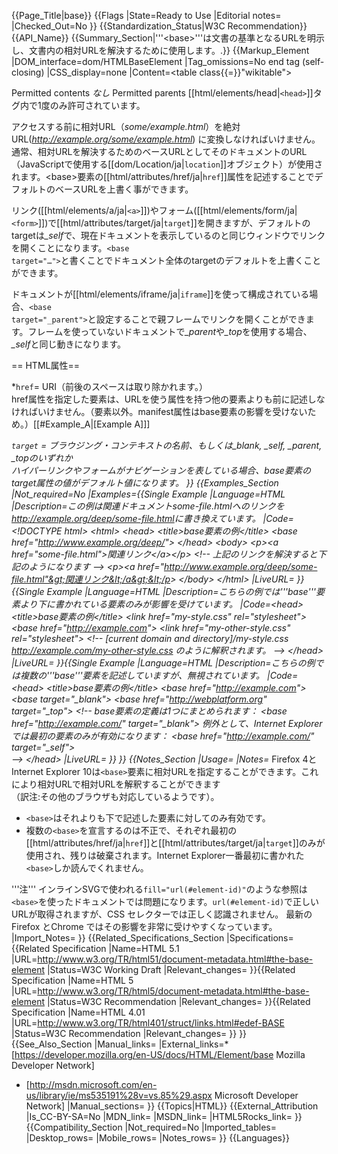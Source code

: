 {{Page_Title|base}}
{{Flags
|State=Ready to Use
|Editorial notes=
|Checked_Out=No
}}
{{Standardization_Status|W3C Recommendation}}
{{API_Name}}
{{Summary_Section|'''&lt;base>'''は文書の基準となるURLを明示し、文書内の相対URLを解決するために使用します。.}}
{{Markup_Element
|DOM_interface=dom/HTMLBaseElement
|Tag_omissions=No end tag (self-closing)
|CSS_display=none
|Content=<table class{{=}}"wikitable">
<tr>
<th style{{=}}"vertical-align: top" id="permitted-contents">Permitted&#160;contents</th>
<td style{{=}}"vertical-align: top; padding-top: 10px"><em>なし</em></td>
</tr>
<tr>
<th id="permitted-parents">Permitted&#160;parents</th>
<td>[[html/elements/head|<code>&lt;head&gt;</code>]]タグ内で1度のみ許可されています。</td>
</tr>
</table>

アクセスする前に相対URL（<var>some/example.html</var>）を絶対URL(<var>http://example.org/some/example.html</var>) に変換しなければいけません。通常、相対URLを解決するためのベースURLとしてそのドキュメントのURL（JavaScriptで使用する[[dom/Location/ja|<code>location</code>]]オブジェクト）が使用されます。&lt;base>要素の[[html/attributes/href/ja|<code>href</code>]]属性を記述することでデフォルトのベースURLを上書く事ができます。

リンク([[html/elements/a/ja|<code>&lt;a&gt;</code>]])やフォーム([[html/elements/form/ja|<code>&lt;form&gt;</code>]])で[[html/attributes/target/ja|<code>target</code>]]を開きますが、デフォルトのtargetは<var>_self</var>で、現在ドキュメントを表示しているのと同じウィンドウでリンクを開くことになります。<code>&lt;base target="…"&gt;</code>と書くことでドキュメント全体のtargetのデフォルトを上書くことができます。

ドキュメントが[[html/elements/iframe/ja|<code>iframe</code>]]を使って構成されている場合、<code>&lt;base target="_parent"&gt;</code>と設定することで親フレームでリンクを開くことができます。フレームを使っていないドキュメントで<var>_parent</var>や<var>_top</var>を使用する場合、<var>_self</var>と同じ動きになります。



== HTML属性==

*<code>href</code>= URI（前後のスペースは取り除かれます。）<br />href属性を指定した<base>要素は、URLを使う属性を持つ他の要素よりも前に記述しなければいけません。（<html>要素以外。manifest属性はbase要素の影響を受けないため。）[[#Example_A|[Example A]]]

*<code>target</code> = ブラウジング・コンテキストの名前、もしくは_blank, _self, _parent, _topのいずれか<br />ハイパーリンクやフォームがナビゲーションを表している場合、base要素のtarget属性の値がデフォルト値になります。
}}
{{Examples_Section
|Not_required=No
|Examples={{Single Example
|Language=HTML
|Description=この例は関連ドキュメント<var>some-file.html</var>へのリンクを<var>http://example.org/deep/some-file.html</var>に書き換えています。
|Code=&lt;!DOCTYPE html&gt;
&lt;html&gt;
  &lt;head&gt;
    &lt;title&gt;base要素の例&lt;/title&gt;
    &lt;base href="http://www.example.org/deep/"&gt;
  &lt;/head&gt;
  &lt;body&gt;
    &lt;p&gt;&lt;a href="some-file.html"&gt;関連リンク&lt;/a&gt;&lt;/p&gt;
    &lt;!-- 上記のリンクを解決すると下記のようになります --&gt;
    &lt;p&gt;&lt;a href="http://www.example.org/deep/some-file.html"&gt;関連リンク&lt;/a&gt;&lt;/p&gt;
  &lt;/body&gt;
&lt;/html&gt;
|LiveURL=
}}{{Single Example
|Language=HTML
|Description=こちらの例では'''base'''要素より下に書かれている要素のみが影響を受けています。
|Code=&lt;head&gt;
  &lt;title&gt;base要素の例&lt;/title&gt;
  &lt;link href="my-style.css&quot; rel="stylesheet"&gt;
  &lt;base href="http://example.com"&gt;
  &lt;link href="my-other-style.css" rel="stylesheet"&gt;
  &lt;!--
    [current domain and directory]/my-style.css
    http://example.com/my-other-style.css
    のように解釈されます。
  --&gt;
&lt;/head&gt;
|LiveURL=
}}{{Single Example
|Language=HTML
|Description=こちらの例では複数の'''base'''要素を記述していますが、無視されています。
|Code=&lt;head&gt;
  &lt;title&gt;base要素の例&lt;/title&gt;
  &lt;base href="http://example.com"&gt;
  &lt;base target="_blank"&gt;
  &lt;base href="http://webplatform.org" target="_top"&gt;
  &lt;!--
    base要素の定義は1つにまとめられます：
    &lt;base href="http://example.com/" target="_blank"&gt;
    例外として、Internet Explorerでは最初の要素のみが有効になります：
    &lt;base href="http://example.com/" target="_self"&gt;    
  --&gt;
&lt;/head&gt;
|LiveURL=
}}
}}
{{Notes_Section
|Usage=
|Notes=* Firefox 4とInternet Explorer 10は<code>&lt;base&gt;</code>要素に相対URLを指定することができます。これにより相対URLで相対URLを解釈することができます<br/>（訳注:その他のブラウザも対応しているようです）。
* <code>&lt;base&gt;</code>はそれよりも下で記述した要素に対してのみ有効です。
* 複数の<code>&lt;base&gt;</code>を宣言するのは不正で、それぞれ最初の[[html/attributes/href/ja|<code>href</code>]]と[[html/attributes/target/ja|<code>target</code>]]のみが使用され、残りは破棄されます。Internet Explorer一番最初に書かれた<code>&lt;base&gt;</code>しか読んでくれません。

'''注''' インラインSVGで使われる<code>fill="url(#element-id)"</code>のような参照は<code>&lt;base&gt;</code>を使ったドキュメントでは問題になります。<code>url(#element-id)</code>で正しいURLが取得されますが、CSS セレクターでは正しく認識されません。
最新のFirefox とChrome ではその影響を非常に受けやすくなっています。
|Import_Notes=
}}
{{Related_Specifications_Section
|Specifications={{Related Specification
|Name=HTML 5.1
|URL=http://www.w3.org/TR/html51/document-metadata.html#the-base-element
|Status=W3C Working Draft
|Relevant_changes=
}}{{Related Specification
|Name=HTML 5
|URL=http://www.w3.org/TR/html5/document-metadata.html#the-base-element
|Status=W3C Recommendation
|Relevant_changes=
}}{{Related Specification
|Name=HTML 4.01
|URL=http://www.w3.org/TR/html401/struct/links.html#edef-BASE
|Status=W3C Recommendation
|Relevant_changes=
}}
}}
{{See_Also_Section
|Manual_links=
|External_links=* [https://developer.mozilla.org/en-US/docs/HTML/Element/base Mozilla Developer Network]
* [http://msdn.microsoft.com/en-us/library/ie/ms535191%28v=vs.85%29.aspx Microsoft Developer Network]
|Manual_sections=
}}
{{Topics|HTML}}
{{External_Attribution
|Is_CC-BY-SA=No
|MDN_link=
|MSDN_link=
|HTML5Rocks_link=
}}
{{Compatibility_Section
|Not_required=No
|Imported_tables=
|Desktop_rows=
|Mobile_rows=
|Notes_rows=
}}
{{Languages}}